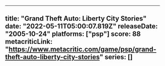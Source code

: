 
---
title: "Grand Theft Auto: Liberty City Stories"
date: "2022-05-11T05:00:07.819Z"
releaseDate: "2005-10-24"
platforms: ["psp"]
score: 88
metacriticLink: "https://www.metacritic.com/game/psp/grand-theft-auto-liberty-city-stories"
series: []
---
